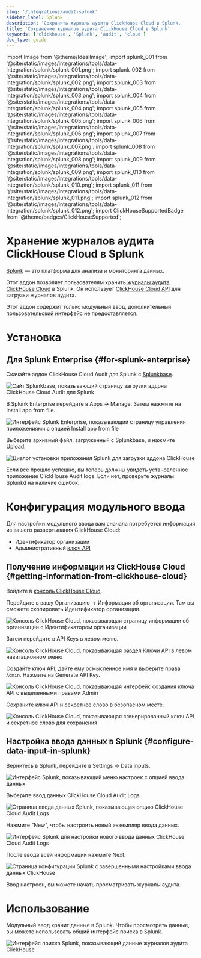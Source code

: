 ```yaml
---
slug: '/integrations/audit-splunk'
sidebar_label: Splunk
description: 'Сохранить журналы аудита ClickHouse Cloud в Splunk.'
title: 'Сохранение журналов аудита ClickHouse Cloud в Splunk'
keywords: ['clickhouse', 'Splunk', 'audit', 'cloud']
doc_type: guide
---
```

import Image from '@theme/IdealImage';
import splunk_001 from '@site/static/images/integrations/tools/data-integration/splunk/splunk_001.png';
import splunk_002 from '@site/static/images/integrations/tools/data-integration/splunk/splunk_002.png';
import splunk_003 from '@site/static/images/integrations/tools/data-integration/splunk/splunk_003.png';
import splunk_004 from '@site/static/images/integrations/tools/data-integration/splunk/splunk_004.png';
import splunk_005 from '@site/static/images/integrations/tools/data-integration/splunk/splunk_005.png';
import splunk_006 from '@site/static/images/integrations/tools/data-integration/splunk/splunk_006.png';
import splunk_007 from '@site/static/images/integrations/tools/data-integration/splunk/splunk_007.png';
import splunk_008 from '@site/static/images/integrations/tools/data-integration/splunk/splunk_008.png';
import splunk_009 from '@site/static/images/integrations/tools/data-integration/splunk/splunk_009.png';
import splunk_010 from '@site/static/images/integrations/tools/data-integration/splunk/splunk_010.png';
import splunk_011 from '@site/static/images/integrations/tools/data-integration/splunk/splunk_011.png';
import splunk_012 from '@site/static/images/integrations/tools/data-integration/splunk/splunk_012.png';
import ClickHouseSupportedBadge from '@theme/badges/ClickHouseSupported';


# Хранение журналов аудита ClickHouse Cloud в Splunk

<ClickHouseSupportedBadge/>

[Splunk](https://www.splunk.com/) — это платформа для анализа и мониторинга данных.

Этот аддон позволяет пользователям хранить [журналы аудита ClickHouse Cloud](/cloud/security/audit-logging) в Splunk. Он использует [ClickHouse Cloud API](/cloud/manage/api/api-overview) для загрузки журналов аудита.

Этот аддон содержит только модульный ввод, дополнительный пользовательский интерфейс не предоставляется.


# Установка

## Для Splunk Enterprise {#for-splunk-enterprise}

Скачайте аддон ClickHouse Cloud Audit для Splunk с [Splunkbase](https://splunkbase.splunk.com/app/7709).

<Image img={splunk_001} size="lg" alt="Сайт Splunkbase, показывающий страницу загрузки аддона ClickHouse Cloud Audit для Splunk" border />

В Splunk Enterprise перейдите в Apps -> Manage. Затем нажмите на Install app from file.

<Image img={splunk_002} size="lg" alt="Интерфейс Splunk Enterprise, показывающий страницу управления приложениями с опцией Install app from file" border />

Выберите архивный файл, загруженный с Splunkbase, и нажмите Upload.

<Image img={splunk_003} size="lg" alt="Диалог установки приложения Splunk для загрузки аддона ClickHouse" border />

Если все прошло успешно, вы теперь должны увидеть установленное приложение ClickHouse Audit logs. Если нет, проверьте журналы Splunkd на наличие ошибок.


# Конфигурация модульного ввода

Для настройки модульного ввода вам сначала потребуется информация из вашего развертывания ClickHouse Cloud:

- Идентификатор организации
- Административный [ключ API](/cloud/manage/openapi)

## Получение информации из ClickHouse Cloud {#getting-information-from-clickhouse-cloud}

Войдите в [консоль ClickHouse Cloud](https://console.clickhouse.cloud/).

Перейдите в вашу Организацию -> Информация об организации. Там вы сможете скопировать Идентификатор организации.

<Image img={splunk_004} size="lg" alt="Консоль ClickHouse Cloud, показывающая страницу информации об организации с Идентификатором организации" border />

Затем перейдите в API Keys в левом меню.

<Image img={splunk_005} size="lg" alt="Консоль ClickHouse Cloud, показывающая раздел Ключи API в левом навигационном меню" border />

Создайте ключ API, дайте ему осмысленное имя и выберите права `Admin`. Нажмите на Generate API Key.

<Image img={splunk_006} size="lg" alt="Консоль ClickHouse Cloud, показывающая интерфейс создания ключа API с выделенными правами Admin" border />

Сохраните ключ API и секретное слово в безопасном месте.

<Image img={splunk_007} size="lg" alt="Консоль ClickHouse Cloud, показывающая сгенерированный ключ API и секретное слово для сохранения" border />

## Настройка ввода данных в Splunk {#configure-data-input-in-splunk}

Вернитесь в Splunk, перейдите в Settings -> Data inputs.

<Image img={splunk_008} size="lg" alt="Интерфейс Splunk, показывающий меню настроек с опцией ввода данных" border />

Выберите ввод данных ClickHouse Cloud Audit Logs.

<Image img={splunk_009} size="lg" alt="Страница ввода данных Splunk, показывающая опцию ClickHouse Cloud Audit Logs" border />

Нажмите "New", чтобы настроить новый экземпляр ввода данных.

<Image img={splunk_010} size="lg" alt="Интерфейс Splunk для настройки нового ввода данных ClickHouse Cloud Audit Logs" border />

После ввода всей информации нажмите Next.

<Image img={splunk_011} size="lg" alt="Страница конфигурации Splunk с завершенными настройками ввода данных ClickHouse" border />

Ввод настроен, вы можете начать просматривать журналы аудита.


# Использование

Модульный ввод хранит данные в Splunk. Чтобы просмотреть данные, вы можете использовать общий интерфейс поиска в Splunk.

<Image img={splunk_012} size="lg" alt="Интерфейс поиска Splunk, показывающий данные журналов аудита ClickHouse" border />